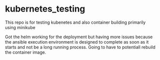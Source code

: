 # kubernetes_testing
This repo is for testing kubenetes and also container building primarily using minikube

Got the helm working for the deployment but having more issues because the ansible execution environment is designed
to complete as soon as it starts and not be a long running process. Going to have to potentiall rebuild the container image.
